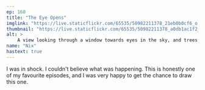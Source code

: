```yaml
---
ep: 160
title: "The Eye Opens"
imglink: "https://live.staticflickr.com/65535/50982211378_21eb0b0cf6_o.jpg"
thumbnail: "https://live.staticflickr.com/65535/50982211378_a0db1ac1f2_q.jpg"
alt: >
    A view looking through a window towards eyes in the sky, and trees on the ground. The four panels of the window have the words &#x27;I OPEN THE DOOR&#x27;, with one word in each window pane. Another, longer excerpt from earlier in the episode is written above, through, and below the window.
name: "Nix"
hastext: true
---
```

I was in shock. I couldn't believe what was happening. This is honestly one of my favourite episodes, and I was very happy to get the chance to draw this one. 
